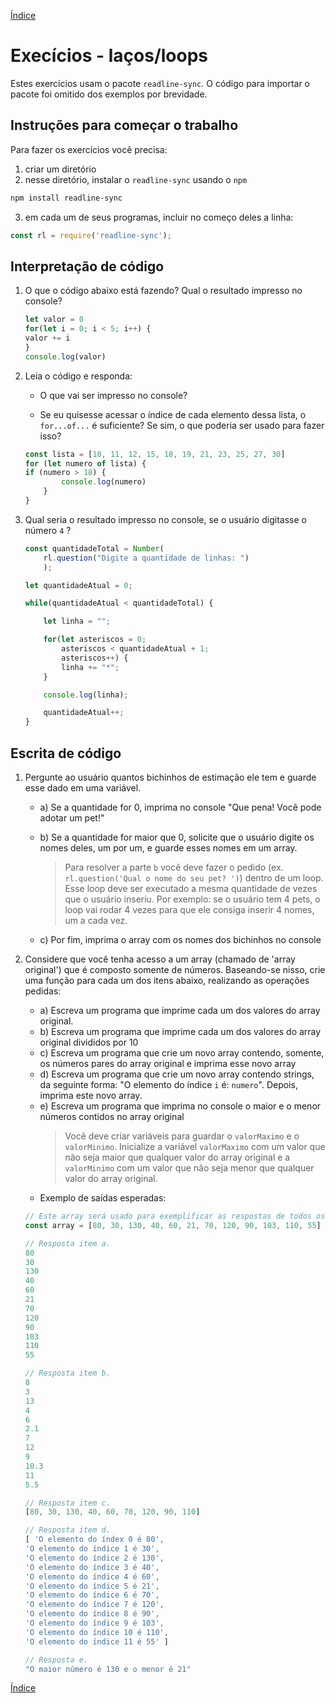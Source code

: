 [Índice](README.md)

# Execícios - laços/loops

Estes exercícios usam o pacote `readline-sync`. O código para importar o pacote foi omitido dos exemplos por brevidade.

## Instruções para começar o trabalho
Para fazer os exercícios você precisa:

1. criar um diretório
2. nesse diretório, instalar o `readline-sync` usando o `npm`

  ```sh
  npm install readline-sync

  ```

3. em cada um de seus programas, incluir no começo deles a linha:

  ```js
  const rl = require('readline-sync');
  ```

## Interpretação de código

1. O que o código abaixo está fazendo? Qual o resultado impresso no console?
    ```js
    let valor = 0
    for(let i = 0; i < 5; i++) {
    valor += i
    }
    console.log(valor)
    ```

1. Leia o código e responda:
    - O que vai ser impresso no console?

    - Se eu quisesse acessar o índice de cada elemento dessa lista, o `for...of...` é suficiente? Se sim, o que poderia ser usado para fazer isso?

    ```js
    const lista = [10, 11, 12, 15, 18, 19, 21, 23, 25, 27, 30]
    for (let numero of lista) {
    if (numero > 18) {
            console.log(numero)
        }
    }
    ```
1. Qual seria o resultado impresso no console, se o usuário digitasse o número `4` ?

    ```js
    const quantidadeTotal = Number(
        rl.question("Digite a quantidade de linhas: ")
        );
    
    let quantidadeAtual = 0;
    
    while(quantidadeAtual < quantidadeTotal) {
    
        let linha = "";
    
        for(let asteriscos = 0;
            asteriscos < quantidadeAtual + 1;
            asteriscos++) {
            linha += "*";
        }
    
        console.log(linha);

        quantidadeAtual++;
    }
    ```

## Escrita de código

1. Pergunte ao usuário quantos bichinhos de estimação ele tem e guarde esse dado em uma variável.

    - a) Se a quantidade for 0, imprima no console "Que pena! Você pode adotar um pet!"
    - b) Se a quantidade for maior que 0, solicite que o usuário digite os nomes deles, um por um, e guarde esses nomes em um array.

        > Para resolver a parte `b` você deve fazer o pedido (ex. `rl.question('Qual o nome do seu pet? ')`) dentro de um loop. Esse loop deve ser executado a mesma quantidade de vezes que o usuário inseriu. Por exemplo: se o usuário tem 4 pets, o loop vai rodar 4 vezes para que ele consiga inserir 4 nomes, um a cada vez.

    - c) Por fim, imprima o array com os nomes dos bichinhos no console

1. Considere que você tenha acesso a um array  (chamado de 'array original') que é composto somente de números. Baseando-se nisso, crie uma função para cada um dos itens abaixo, realizando as operações pedidas:

    - a) Escreva um programa que imprime cada um dos valores do array original.
    - b) Escreva um programa que imprime cada um dos valores do array original divididos por 10
    - c) Escreva um programa que crie um novo array contendo, somente, os números pares do array original e imprima esse novo array
    - d) Escreva um programa que crie um novo array contendo strings, da seguinte forma: "O elemento do índice `i` é: `numero`". Depois, imprima este novo array.
    - e) Escreva um programa que imprima no console o maior e o menor números contidos no array original
        > Você deve criar variáveis para guardar o `valorMaximo` e o `valorMinimo`. Inicialize a variável `valorMaximo` com um valor que não seja maior que qualquer valor do array original e a `valorMinimo` com um valor que não seja menor que qualquer valor do array original.
    - Exemplo de saídas esperadas:
    ```js
    // Este array será usado para exemplificar as respostas de todos os itens
    const array = [80, 30, 130, 40, 60, 21, 70, 120, 90, 103, 110, 55]

    // Resposta item a.
    80
    30
    130
    40
    60
    21
    70
    120
    90
    103
    110
    55

    // Resposta item b.
    8
    3 
    13
    4
    6
    2.1
    7 
    12
    9
    10.3
    11 
    5.5

    // Resposta item c.
    [80, 30, 130, 40, 60, 70, 120, 90, 110] 

    // Resposta item d.
    [ 'O elemento do índex 0 é 80',
    'O elemento do índice 1 é 30',
    'O elemento do índice 2 é 130',
    'O elemento do índice 3 é 40',
    'O elemento do índice 4 é 60',
    'O elemento do índice 5 é 21',
    'O elemento do índice 6 é 70',
    'O elemento do índice 7 é 120',
    'O elemento do índice 8 é 90',
    'O elemento do índice 9 é 103',
    'O elemento do índice 10 é 110',
    'O elemento do índice 11 é 55' ]

    // Resposta e.
    "O maior número é 130 e o menor é 21"
    ```

[Índice](README.md)